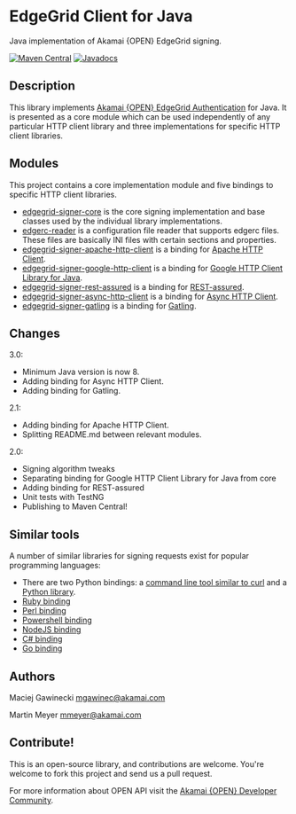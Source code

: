# EdgeGrid Client for Java

Java implementation of Akamai {OPEN} EdgeGrid signing.

[![Maven Central](https://maven-badges.herokuapp.com/maven-central/com.akamai.edgegrid/edgegrid-signer-parent/badge.svg)](https://maven-badges.herokuapp.com/maven-central/com.akamai.edgegrid/edgegrid-signer-parent)
[![Javadocs](http://www.javadoc.io/badge/com.akamai.edgegrid/edgegrid-signer-parent.svg)](http://www.javadoc.io/doc/com.akamai.edgegrid/edgegrid-signer-parent)

## Description

This library implements [Akamai {OPEN} EdgeGrid Authentication][1] for Java.
It is presented as a core module which can be used independently of any
particular HTTP client library and three implementations for specific HTTP client
libraries.

## Modules

This project contains a core implementation module and five bindings to specific HTTP client libraries.

* [edgegrid-signer-core](edgegrid-signer-core) is the core signing implementation and base classes used by the individual library implementations.
* [edgerc-reader](edgerc-reader) is a configuration file reader that supports edgerc files. These files are basically INI files with certain sections and properties.
* [edgegrid-signer-apache-http-client](edgegrid-signer-apache-http-client) is a binding for [Apache HTTP Client][2].
* [edgegrid-signer-google-http-client](edgegrid-signer-google-http-client) is a binding for [Google HTTP Client Library for Java][3].
* [edgegrid-signer-rest-assured](edgegrid-signer-rest-assured) is a binding for [REST-assured][4].
* [edgegrid-signer-async-http-client](edgegrid-signer-async-http-client) is a binding for [Async HTTP Client][13].
* [edgegrid-signer-gatling](edgegrid-signer-gatling) is a binding for [Gatling][14].

## Changes

3.0:
- Minimum Java version is now 8.
- Adding binding for Async HTTP Client.
- Adding binding for Gatling.

2.1:
- Adding binding for Apache HTTP Client.
- Splitting README.md between relevant modules.

2.0:
- Signing algorithm tweaks
- Separating binding for Google HTTP Client Library for Java from core
- Adding binding for REST-assured
- Unit tests with TestNG
- Publishing to Maven Central!

## Similar tools

A number of similar libraries for signing requests exist for popular
programming languages:

* There are two Python bindings: a [command line tool similar to curl][5] and a [Python library][6].
* [Ruby binding][7]
* [Perl binding][8]
* [Powershell binding][9]
* [NodeJS binding][10]
* [C# binding][11]
* [Go binding][12]

[1]: https://developer.akamai.com/introduction/Client_Auth.html
[2]: https://hc.apache.org/
[3]: https://github.com/google/google-http-java-client
[4]: https://github.com/rest-assured/rest-assured
[5]: https://github.com/akamai-open/edgegrid-curl
[6]: https://github.com/akamai-open/AkamaiOPEN-edgegrid-python
[7]: https://github.com/akamai-open/AkamaiOPEN-edgegrid-ruby
[8]: https://github.com/akamai-open/AkamaiOPEN-edgegrid-perl
[9]: https://github.com/akamai-open/AkamaiOPEN-powershell
[10]: https://github.com/akamai-open/AkamaiOPEN-edgegrid-node
[11]: https://github.com/akamai-open/AkamaiOPEN-edgegrid-C-Sharp
[12]: https://github.com/akamai-open/AkamaiOPEN-edgegrid-golang
[13]: https://github.com/AsyncHttpClient/async-http-client
[14]: https://gatling.io/

## Authors

Maciej Gawinecki <mgawinec@akamai.com>

Martin Meyer <mmeyer@akamai.com>

## Contribute!

This is an open-source library, and contributions are welcome. You're welcome
to fork this project and send us a pull request.

For more information about OPEN API visit the [Akamai {OPEN} Developer Community](https://developer.akamai.com/).
